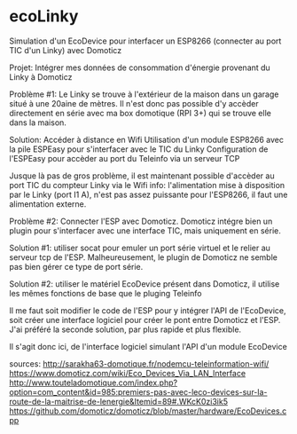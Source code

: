 # ecoLinky
Simulation d'un EcoDevice pour interfacer un ESP8266 (connecter au port TIC d'un Linky) avec Domoticz

Projet: Intégrer mes données de consommation d'énergie provenant du Linky à Domoticz

Problème #1: Le Linky se trouve à l'extérieur de la maison dans un garage situé à une 20aine de mètres.
Il n'est donc pas possible d'y accèder directement en série avec ma box domotique (RPI 3+) qui se trouve elle dans la maison.

Solution: Accéder à distance en Wifi
Utilisation d'un module ESP8266 avec la pile ESPEasy pour s'interfacer avec le TIC du Linky
Configuration de l'ESPEasy pour accèder au port du Teleinfo via un serveur TCP

Jusque là pas de gros problème, il est maintenant possible d'accèder au port TIC du compteur Linky via le Wifi
info: l'alimentation mise à disposition par le Linky (port I1 A), n'est pas assez puissante pour l'ESP8266, il faut une alimentation externe.


Problème #2: Connecter l'ESP avec Domoticz.
Domoticz intégre bien un plugin pour s'interfacer avec une interface TIC, mais uniquement en série.

Solution #1: utiliser socat pour emuler un port série virtuel et le relier au serveur tcp de l'ESP.
Malheureusement, le plugin de Domoticz ne semble pas bien gérer ce type de port série.

Solution #2: utiliser le matériel EcoDevice présent dans Domoticz, il utilise les mêmes fonctions de base que le pluging Teleinfo

Il me faut soit modifier le code de l'ESP pour y intégrer l'API de l'EcoDevice, soit créer une interface logiciel pour créer le pont entre Domoticz et l'ESP.
J'ai préféré la seconde solution, par plus rapide et plus flexible.

Il s'agit donc ici, de l'interface logiciel simulant l'API d'un module EcoDevice

sources:
http://sarakha63-domotique.fr/nodemcu-teleinformation-wifi/
https://www.domoticz.com/wiki/Eco_Devices_Via_LAN_Interface
http://www.touteladomotique.com/index.php?option=com_content&id=985:premiers-pas-avec-leco-devices-sur-la-route-de-la-maitrise-de-lenergie&Itemid=89#.WKcK0zi3ik5
https://github.com/domoticz/domoticz/blob/master/hardware/EcoDevices.cpp
